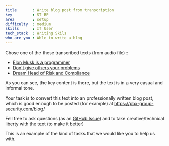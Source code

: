 ```yaml
---
title       : Write blog post from transcription
key         : ST-BP
area        : setup
difficulty  : medium
skills      : IT User
tech_stack  : Writing Skils
who_are_you : Able to write a blog
---
```


Chose one of the these transcribed texts (from audio file) :

 -  [Elon Musk is a programmer](https://github.com/project-cx/pbx-group-security/blob/master/content/blog/drafts/dinis/_transcribed/elon-musk-is-a-programmer.md)
 -  [Don't give others your problems](https://github.com/project-cx/pbx-group-security/blob/master/content/blog/drafts/dinis/_transcribed/dont-give-others-your-problems.md)
 -  [Dream Head of Risk and Compliance](https://github.com/project-cx/pbx-group-security/blob/10a36830cace307947012e61e205246800c50c1c/content/blog/drafts/dinis/_transcribed/deam-head-of-risk-and-compliance.md)

As you can see, the key content is there, but the text is in a very casual and informal tone.

Your task is to convert this text into an professionally written blog post, which is good enough to be posted (for example) at https://pbx-group-security.com/blog/

Fell free to ask questions (as an [GitHub Issue](https://github.com/project-cx/pbx-group-security/issues)) and to
take creative/technical liberty with the text (to make it better)

This is an example of the kind of tasks that we would like you to help us with.


